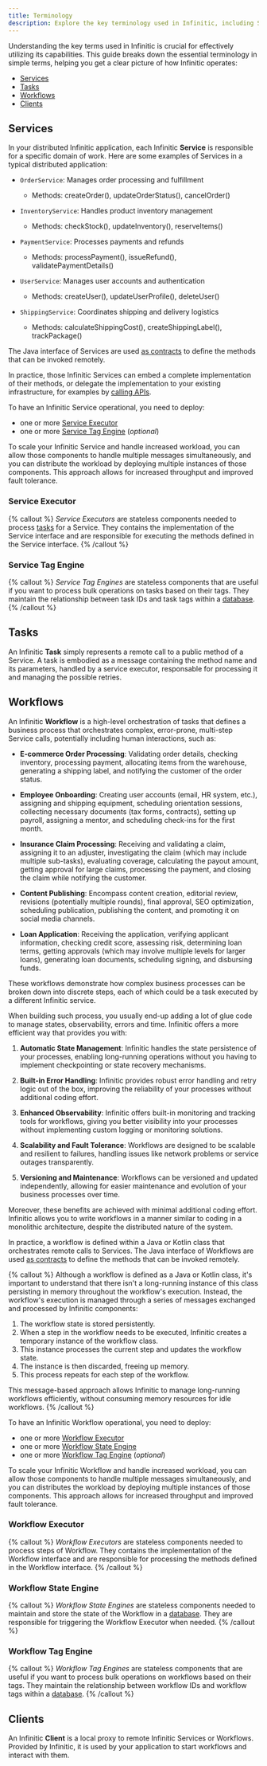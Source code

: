 ```yaml
---
title: Terminology
description: Explore the key terminology used in Infinitic, including Services, Tasks, Workflows, and Clients. This comprehensive guide provides clear definitions and explanations of essential concepts, helping developers understand and effectively utilize Infinitic's distributed system capabilities for building robust, scalable applications.
---
```



 Understanding the key terms used in Infinitic is crucial for effectively utilizing its capabilities. This guide breaks down the essential terminology in simple terms, helping you get a clear picture of how Infinitic operates:
- [Services](#services)
- [Tasks](#tasks)
- [Workflows](#workflows)
- [Clients](#clients)

## Services

In your distributed Infinitic application, each Infinitic **Service** is responsible for a specific domain of work. 
Here are some examples of Services in a typical distributed application:

- `OrderService`: Manages order processing and fulfillment
  - Methods: createOrder(), updateOrderStatus(), cancelOrder()

- `InventoryService`: Handles product inventory management
  - Methods: checkStock(), updateInventory(), reserveItems()

- `PaymentService`: Processes payments and refunds
  - Methods: processPayment(), issueRefund(), validatePaymentDetails()

- `UserService`: Manages user accounts and authentication
  - Methods: createUser(), updateUserProfile(), deleteUser()

- `ShippingService`: Coordinates shipping and delivery logistics
  - Methods: calculateShippingCost(), createShippingLabel(), trackPackage()

The Java interface of Services are used [as contracts](/docs/introduction/interfaces) to define the methods that can be invoked remotely.

In practice, those Infinitic Services can embed a complete implementation of their methods, or delegate the implementation to your existing infrastructure, for examples by [calling APIs](/docs/services/practices#task-using-apis).

To have an Infinitic Service operational, you need to deploy:

-  one or more [Service Executor](#service-executor)
- one or more [Service Tag Engine](#service-tag-engine) (*optional*)

To scale your Infinitic Service and handle increased workload, you can allow those components to handle multiple messages simultaneously, and you can distribute the workload by deploying multiple instances of those components. This approach allows for increased throughput and improved fault tolerance.

### Service Executor

{% callout %}
*Service Executors* are stateless components needed to process [tasks](#tasks) for a Service. They contains the implementation of the Service interface and are responsible for executing the methods defined in the Service interface.
{% /callout %}


### Service Tag Engine

{% callout %}
*Service Tag Engines* are stateless components that are useful if you want to process bulk operations on tasks based on their tags. They maintain the relationship between task IDs and task tags within a [database](/docs/components/infrastructure#databases).
{% /callout %}

## Tasks

An Infinitic **Task** simply represents a remote call to a public method of a Service. A task is embodied as a message containing the method name and its parameters, handled by a service executor, responsable for processing it and managing the possible retries.

## Workflows

An Infinitic **Workflow**  is a high-level orchestration of tasks that defines a business process that orchestrates complex, error-prone, multi-step Service calls, potentially including human interactions, such as:

- **E-commerce Order Processing**: Validating order details, checking inventory, processing payment, allocating items from the warehouse, generating a shipping label, and notifying the customer of the order status.

- **Employee Onboarding**: Creating user accounts (email, HR system, etc.), assigning and shipping equipment, scheduling orientation sessions, collecting necessary documents (tax forms, contracts), setting up payroll, assigning a mentor, and scheduling check-ins for the first month.

-  **Insurance Claim Processing**: Receiving and validating a claim, assigning it to an adjuster, investigating the claim (which may include multiple sub-tasks), evaluating coverage, calculating the payout amount, getting approval for large claims, processing the payment, and closing the claim while notifying the customer.

- **Content Publishing**: Encompass content creation, editorial review, revisions (potentially multiple rounds), final approval, SEO optimization, scheduling publication, publishing the content, and promoting it on social media channels.

- **Loan Application**: Receiving the application, verifying applicant information, checking credit score, assessing risk, determining loan terms, getting approvals (which may involve multiple levels for larger loans), generating loan documents, scheduling signing, and disbursing funds.

These workflows demonstrate how complex business processes can be broken down into discrete steps, each of which could be a task executed by a different Infinitic service. 

When building such process, you usually end-up adding a lot of glue code to manage states, observability, errors and time. Infinitic offers a more efficient way that provides you with:

1. **Automatic State Management**: Infinitic handles the state persistence of your processes, enabling long-running operations without you having to implement checkpointing or state recovery mechanisms.

2. **Built-in Error Handling**: Infinitic provides robust error handling and retry logic out of the box, improving the reliability of your processes without additional coding effort.

3. **Enhanced Observability**: Infinitic offers built-in monitoring and tracking tools for workflows, giving you better visibility into your processes without implementing custom logging or monitoring solutions.

4. **Scalability and Fault Tolerance**: Workflows are designed to be scalable and resilient to failures, handling issues like network problems or service outages transparently.

5. **Versioning and Maintenance**: Workflows can be versioned and updated independently, allowing for easier maintenance and evolution of your business processes over time.

Moreover, these benefits are achieved with minimal additional coding effort. Infinitic allows you to write workflows in a manner similar to coding in a monolithic architecture, despite the distributed nature of the system. 

In practice, a workflow is defined within a Java or Kotlin class that orchestrates remote calls to Services. The Java interface of Workflows are used [as contracts](/docs/introduction/interfaces) to define the methods that can be invoked remotely.

{% callout %}
Although a workflow is defined as a Java or Kotlin class, it's important to understand that there isn't a long-running instance of this class persisting in memory throughout the workflow's execution. Instead, the workflow's execution is managed through a series of messages exchanged and processed by Infinitic components:

1. The workflow state is stored persistently.
2. When a step in the workflow needs to be executed, Infinitic creates a temporary instance of the workflow class.
3. This instance processes the current step and updates the workflow state.
4. The instance is then discarded, freeing up memory.
5. This process repeats for each step of the workflow.

This message-based approach allows Infinitic to manage long-running workflows efficiently, without consuming memory resources for idle workflows.
{% /callout %}

To have an Infinitic Workflow operational, you need to deploy:
- one or more [Workflow Executor](#workflow-executor)
- one or more [Workflow State Engine](#workflow-state-engine)
- one or more [Workflow Tag Engine](#workflow-tag-engine) (*optional*)

To scale your Infinitic Workflow and handle increased workload, you can allow those components to handle multiple messages simultaneously, and you can distributes the workload by deploying multiple instances of those components. This approach allows for increased throughput and improved fault tolerance.

### Workflow Executor

{% callout %}
*Workflow Executors* are stateless components needed to process steps of Workflow. They contains the implementation of the Workflow interface and are responsible for processing the methods defined in the Workflow interface.
{% /callout %}

### Workflow State Engine

{% callout %}
*Workflow State Engines* are stateless components needed to maintain and store the state of the Workflow in a [database](/docs/components/infrastructure#databases). They are responsible for triggering the Workflow Executor when needed.
{% /callout %}  

### Workflow Tag Engine

{% callout %}
*Workflow Tag Engines* are stateless components that are useful if you want to process bulk operations on workflows based on their tags. They maintain the relationship between workflow IDs and workflow tags within a [database](/docs/components/infrastructure#databases).
{% /callout %}

## Clients

An Infinitic **Client** is a local proxy to remote Infinitic Services or Workflows. Provided by Infinitic, it is used by your application to start workflows and interact with them. 